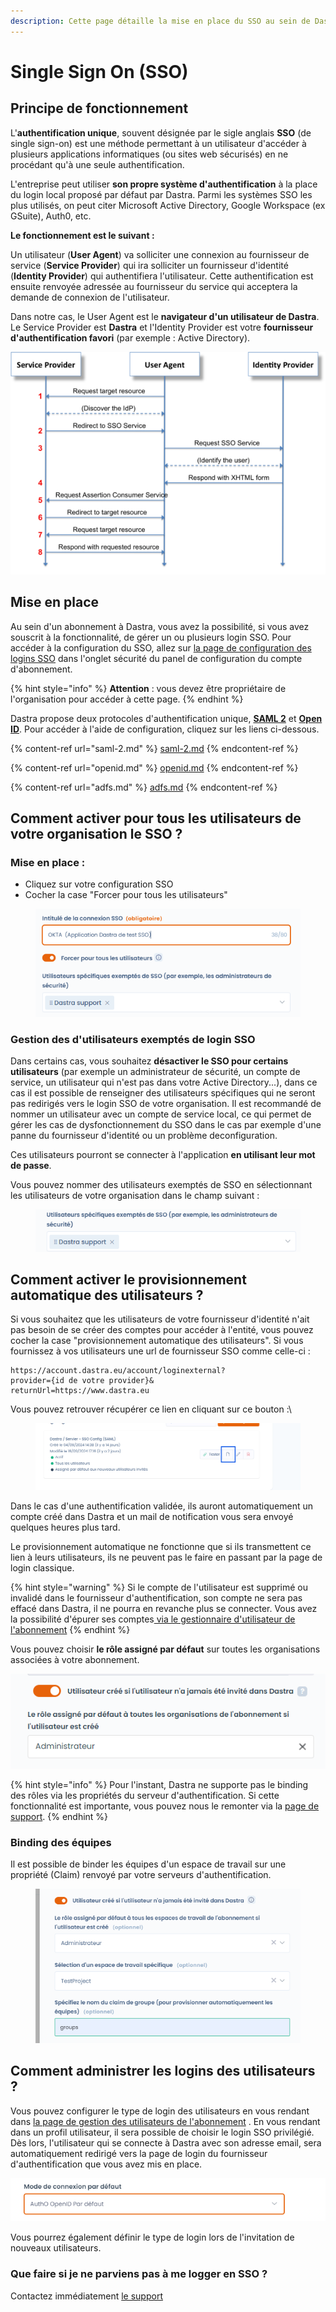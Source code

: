 ```yaml
---
description: Cette page détaille la mise en place du SSO au sein de Dastra
---
```


# Single Sign On (SSO)

## Principe de fonctionnement

L'**authentification unique**, souvent désignée par le sigle anglais **SSO** (de single sign-on) est une méthode permettant à un utilisateur d'accéder à plusieurs applications informatiques (ou sites web sécurisés) en ne procédant qu'à une seule authentification.

L'entreprise peut utiliser **son propre système d'authentification** à la place du login local proposé par défaut par Dastra. Parmi les systèmes SSO les plus utilisés, on peut citer Microsoft Active Directory, Google Workspace (ex GSuite), Auth0, etc.

**Le fonctionnement est le suivant :**&#x20;

Un utilisateur (**User Agent**) va solliciter une connexion au fournisseur de service (**Service Provider**) qui ira solliciter un fournisseur d'identité (**Identity Provider**) qui authentifiera l'utilisateur. Cette authentification est ensuite renvoyée adressée au fournisseur du service qui acceptera la demande de connexion de l'utilisateur.&#x20;

Dans notre cas, le User Agent est le **navigateur d'un utilisateur de Dastra**. Le Service Provider est **Dastra** et l'Identity Provider est votre **fournisseur d'authentification favori** (par exemple : Active Directory).  &#x20;



![Principe de fonctionnement du SSO en utilisant le protocole SAML 2](<../../../.gitbook/assets/image (115).png>)

## Mise en place

Au sein d'un abonnement à Dastra, vous avez la possibilité, si vous avez souscrit à la fonctionnalité, de gérer un ou plusieurs login SSO. Pour accéder à la configuration du SSO, allez sur [la page de configuration des logins SSO](https://app.dastra.eu/general-settings/sso) dans l'onglet sécurité du panel de configuration du compte d'abonnement.

{% hint style="info" %}
**Attention** : vous devez être propriétaire de l'organisation pour accéder à cette page.
{% endhint %}

Dastra propose deux protocoles d'authentification unique, [**SAML 2**](saml-2.md) et [**Open ID**](openid.md). Pour accéder à l'aide de configuration, cliquez sur les liens ci-dessous.&#x20;

{% content-ref url="saml-2.md" %}
[saml-2.md](saml-2.md)
{% endcontent-ref %}

{% content-ref url="openid.md" %}
[openid.md](openid.md)
{% endcontent-ref %}

{% content-ref url="adfs.md" %}
[adfs.md](adfs.md)
{% endcontent-ref %}

## Comment activer pour tous les utilisateurs de votre organisation le SSO ?

### Mise en place :

* Cliquez sur votre configuration SSO
* Cocher la case "Forcer pour tous les utilisateurs"

<figure><img src="../../../.gitbook/assets/image (405).png" alt=""><figcaption></figcaption></figure>

### Gestion des d'utilisateurs exemptés de login SSO

Dans certains cas, vous souhaitez **désactiver le SSO pour certains utilisateurs** (par exemple un administrateur de sécurité, un compte de service, un utilisateur qui n'est pas dans votre Active Directory...), dans ce cas il est possible de renseigner des utilisateurs spécifiques qui ne seront pas redirigés vers le login SSO de votre organisation. Il est recommandé de nommer un utilisateur avec un compte de service local, ce qui permet de gérer les cas de dysfonctionnement du SSO dans le cas par exemple d'une panne du fournisseur d'identité ou un problème deconfiguration.

Ces utilisateurs pourront se connecter à l'application **en utilisant leur mot de passe**.

Vous pouvez nommer des utilisateurs exemptés de SSO en sélectionnant les utilisateurs de votre organisation dans le champ suivant :

<figure><img src="../../../.gitbook/assets/image (406).png" alt=""><figcaption></figcaption></figure>

## Comment activer le provisionnement automatique des utilisateurs ?

Si vous souhaitez que les utilisateurs de votre fournisseur d'identité n'ait pas besoin de se créer des comptes pour accéder à l'entité, vous pouvez cocher la case "provisionnement automatique des utilisateurs". Si vous fournissez à vos utilisateurs une url de fournisseur SSO comme celle-ci :&#x20;

```
https://account.dastra.eu/account/loginexternal?
provider={id de votre provider}&
returnUrl=https://www.dastra.eu 
```

Vous pouvez retrouver récupérer ce lien en cliquant sur ce bouton :\


<figure><img src="../../../.gitbook/assets/image (383).png" alt=""><figcaption></figcaption></figure>

Dans le cas d'une authentification validée, ils auront automatiquement un compte créé dans Dastra et un mail de notification vous sera envoyé quelques heures plus tard.

Le provisionnement automatique ne fonctionne que si ils transmettent ce lien à leurs utilisateurs, ils ne peuvent pas le faire en passant par la page de login classique.

{% hint style="warning" %}
Si le compte de l'utilisateur est supprimé ou invalidé dans le fournisseur d'authentification, son compte ne sera pas effacé dans Dastra, il ne pourra en revanche plus se connecter. Vous avez la possibilité d'épurer ses comptes[ via le gestionnaire d'utilisateur de l'abonnement](https://app.dastra.eu/general-settings/users)
{% endhint %}

Vous pouvez choisir **le rôle assigné par défaut** sur toutes les organisations associées à votre abonnement.

![](<../../../.gitbook/assets/image (124).png>)

{% hint style="info" %}
Pour l'instant, Dastra ne supporte pas le binding des rôles via les propriétés du serveur d'authentification. Si cette fonctionnalité est importante, vous pouvez nous le remonter via la [page de support](https://app.dastra.eu/general-settings/support).
{% endhint %}



### Binding des équipes

Il est possible de binder les équipes d'un espace de travail sur une propriété (Claim) renvoyé par votre serveurs d'authentification.

<figure><img src="../../../.gitbook/assets/image (1) (1) (2) (1) (1).png" alt=""><figcaption></figcaption></figure>



## Comment administrer les logins des utilisateurs ?

Vous pouvez configurer le type de login des utilisateurs en vous rendant dans [la page de gestion des utilisateurs de l'abonnement](https://app.dastra.eu/general-settings/users) . En vous rendant dans un profil utilisateur, il sera possible de choisir le login SSO privilégié. Dès lors, l'utilisateur qui se connecte à Dastra avec son adresse email, sera automatiquement redirigé vers la page de login du fournisseur d'authentification que vous avez mis en place.

![](<../../../.gitbook/assets/image (118).png>)

Vous pourrez également définir le type de login lors de l'invitation de nouveaux utilisateurs.



### Que faire si je ne parviens pas à me logger en SSO ?

Contactez immédiatement [le support](../../../commencer/le-support/faire-une-demande-de-support.md)
